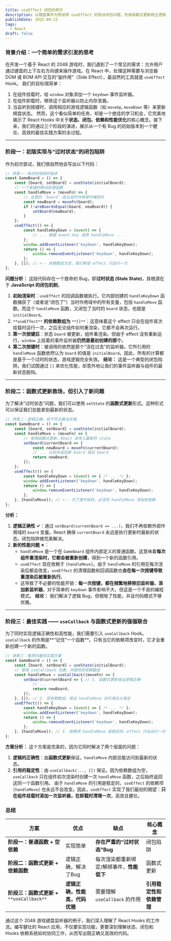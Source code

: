 ```yaml
---
title: useEffect 闭包的例子
description: 以键盘事件为例说明 useEffect 的陈旧闭包问题，先用函数式更新修正逻辑，再结合 useCallback 稳定函数引用，避免频繁解绑/绑定。
publishDate: 2025-09-12
tags:
  - React
draft: false
---
```


### 背景介绍：一个简单的需求引发的思考
在开发一个基于 React 的 2048 游戏时，我们遇到了一个常见的需求：允许用户通过键盘的上下左右方向键来操作游戏。在 React 中，处理这种需要与浏览器 DOM 或 BOM API 交互的“副作用”（Side Effect），最自然的工具就是 `useEffect` Hook。
我们的目标很简单：
1. 在组件挂载时，给 `window` 对象添加一个 `keydown` 事件监听器。
2. 在组件卸载时，移除这个监听器以防止内存泄漏。
3. 当监听到按键时，调用相应的游戏逻辑函数（如 `moveUp`, `moveDown` 等）来更新棋盘状态。
然而，这个看似简单的任务，却是一个绝佳的学习机会，它完美地揭示了 React Hooks 中关于**状态、闭包、依赖和性能优化**的核心概念。接下来，我们将通过三个阶段的演进，展示从一个有 Bug 的初始版本到一个健壮、高效的最佳实践方案的全过程。
---
### 阶段一：初版实现与“过时状态”的闭包陷阱
作为初次尝试，我们很自然地会写出以下代码：
```TypeScript
// 场景一：有闭包陷阱的版本
const GameBoard = () => {
    const [board, setBoard] = useState(initialBoard);
    // 一个普通的移动处理函数
    const handleMove = (moveFn) => {
        // 这里的 `board` 是从组件作用域中捕获的
        const newBoard = moveFn(board);
        if (!areBoardsEqual(board, newBoard)) {
            setBoard(newBoard);
        }
    };
    useEffect(() => {
        const handleKeyDown = (event) => {
            // ... 根据 event.key 调用 handleMove ...
        };
        window.addEventListener('keydown', handleKeyDown);
        return () => {
            window.removeEventListener('keydown', handleKeyDown);
        };
    }, []); // <-- 依赖数组为空，我们希望 effect 只运行一次
};
```
**问题分析：**
这段代码存在一个致命的 Bug，即**过时状态 (Stale State)**，其根源在于 **JavaScript 的闭包机制**。
1. **初始渲染时**：`useEffect` 的回调函数被执行。它内部创建的 `handleKeyDown` 函数捕获了（或者说“闭包了”）当时作用域中的所有变量，包括 `handleMove` 函数。而这个 `handleMove` 函数，又闭包了当时的 `board` 状态，也就是 `initialBoard`。
2. `**useEffect**` **的依赖数组为** `**[]**`：这意味着这个 effect 只会在组件首次挂载时运行一次，之后无论组件如何重渲染，它都不会再次运行。
3. **第一次按键后**：状态 `board` 被更新，组件重渲染。但由于 effect 没有重新运行，`window` 上挂着的事件监听器**仍然是最初创建的那个**。
4. **第二次按键时**：被调用的依然是那个“活在过去”的监听器。它所引用的 `handleMove` 函数依然认为 `board` 的值是 `initialBoard`。因此，所有的计算都是基于一个过时的状态，游戏逻辑完全失效。
**结论：** 这是一个典型的闭包陷阱。我们试图通过 `[]` 来优化性能，却意外地让我们的事件监听器与组件的最新状态脱钩。
---
### 阶段二：函数式更新救场，但引入了新问题
为了解决“过时状态”问题，我们可以使用 `setState` 的**函数式更新**形式。这种形式可以保证我们总能拿到最新的状态。
```TypeScript
// 场景二：逻辑正确，但不符合最佳实践
const GameBoard = () => {
    const [board, setBoard] = useState(initialBoard);
    const handleMove = (moveFn) => {
        // 使用函数式更新，React 会传入最新的 state
        setBoard(currentBoard => {
            const newBoard = moveFn(currentBoard);
            // ... 比较并返回新 board 或旧 board
            return newBoard;
        });
    };
    useEffect(() => {
        const handleKeyDown = (event) => { /* ... */ };
        window.addEventListener('keydown', handleKeyDown);
        return () => {
            window.removeEventListener('keydown', handleKeyDown);
        };
    }, [handleMove]); // <-- 为了遵守规则，必须将 handleMove 添加到依赖
};
```
**分析：**
1. **逻辑正确性 ✓**：通过 `setBoard(currentBoard => ...)`，我们不再依赖外部作用域的 `board` 变量。React 确保 `currentBoard` 永远是执行更新时最新的状态。闭包陷阱被完美解决。
2. **新的性能问题 ✗**：
    - `handleMove` 是一个在 `GameBoard` 组件内部定义的普通函数。这意味着**每次组件重渲染时，它都会被重新创建**，得到一个新的函数引用。
    - `useEffect` 现在依赖于 `[handleMove]`。由于 `handleMove` 的引用在每次渲染后都会改变，`useEffect` 的清理函数和回调函数也**会在每一次按键导致重渲染后被重新执行**。
    - 这导致了不必要的性能开销：**每一次按键，都在频繁地移除旧监听器、添加新监听器**。对于简单的 `keydown` 事件影响不大，但这是一个不良的编程模式。
**结论：** 我们解决了逻辑 Bug，但牺牲了性能，并且代码模式不够优雅。
---
### 阶段三：最佳实践 —— `useCallback` 与函数式更新的强强联合
为了同时实现逻辑正确性和高性能，我们需要引入 `useCallback` Hook。
`useCallback` 的作用是**“记住”一个函数**。只有当它的依赖项改变时，它才会重新创建一个新的函数。
```TypeScript
// 场景三：推荐的最佳实践方案
const GameBoard = () => {
    const [board, setBoard] = useState(initialBoard);
    // 使用 useCallback 包裹，并提供空依赖数组
    const handleMove = useCallback((moveFn) => {
        setBoard(currentBoard => { // 1. 函数式更新保证逻辑正确
            // ...
            return newBoard;
        });
    }, []); // 2. 空依赖数组，保证 handleMove 的引用永久稳定
    useEffect(() => {
        const handleKeyDown = (event) => { /* ... */ };
        window.addEventListener('keydown', handleKeyDown);
        return () => {
            window.removeEventListener('keydown', handleKeyDown);
        };
    }, [handleMove]); // 3. 依赖项 handleMove 是稳定的，effect 只会运行一次
};
```
**方案分析：**
这个方案是完美的，因为它同时解决了两个层面的问题：
1. **逻辑的正确性**：由**函数式更新**保证。`handleMove` 内部总能访问到最新的状态。
2. **引用的稳定性**：由 `useCallback(..., [])` 保证。因为依赖数组为空，`useCallback` 只在组件初次渲染时创建一次 `handleMove` 函数，之后始终返回这同一个函数引用。
由于 `handleMove` 的引用是稳定的，`useEffect` 的依赖项 `[handleMove]` 也永远不会改变。因此，`useEffect` 实现了我们最初的期望：**只在组件挂载时添加一次监听器，在卸载时清理一次**，高效且健壮。
### 总结
|方案|优点|缺点|核心概念|
|---|---|---|---|
|**阶段一：普通函数 + 空依赖**|实现简单|**存在严重的“过时状态”Bug**|闭包陷阱|
|**阶段二：函数式更新 + 依赖函数**|逻辑正确，解决了Bug|每次渲染都重新绑定/解绑事件，**性能低下**|函数式更新|
|**阶段三：函数式更新 +** `**useCallback**`|**逻辑正确，性能高，代码优雅**|需要理解 `useCallback` 的作用|**引用稳定性和依赖管理**|
通过这个 2048 游戏键盘监听器的例子，我们深入理解了 React Hooks 的工作流。编写健壮的 React 应用，不仅要实现功能，更要深刻理解状态、闭包和 Hooks 依赖系统如何协同工作，从而写出既正确又高效的代码。
